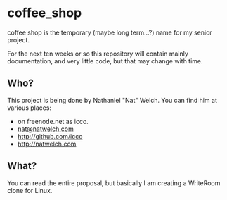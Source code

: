 # coffee_shop

coffee shop is the temporary (maybe long term...?) name for my senior project.

For the next ten weeks or so this repository will contain mainly
documentation, and very little code, but that may change with time.

## Who?

This project is being done by Nathaniel "Nat" Welch. You can find him at various places:

 * on freenode.net as icco.
 * <nat@natwelch.com>
 * <http://github.com/icco>
 * <http://natwelch.com>

## What? 

You can read the entire proposal, but basically I am creating a WriteRoom clone for Linux.


